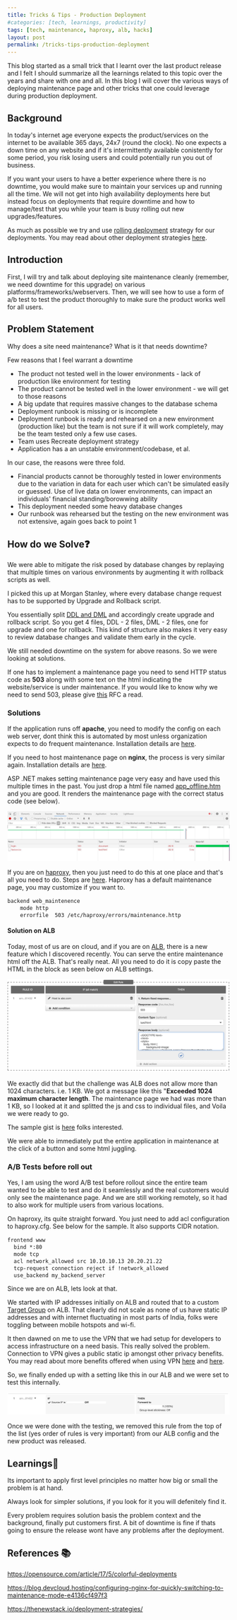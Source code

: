 ```yaml
---
title: Tricks & Tips - Production Deployment 
#categories: [tech, learnings, productivity]
tags: [tech, maintenance, haproxy, alb, hacks]
layout: post
permalink: /tricks-tips-production-deployment
---
```



This blog started as a small trick that I learnt over the last product release and I felt I should summarize all the learnings related to this topic over the years and share with one and all. In this blog I will cover the various ways of deploying maintenance page and other tricks that one could leverage during production deployment.



## Background

In today's internet age everyone expects the product/services on the internet to be available 365 days, 24x7 (round the clock). No one expects a down time on any website and if it's  intermittently available conistently for some period, you risk losing users and could potentially run you out of business.

If you want your users to have a better experience where there is no downtime, you would make sure to maintain your services up and running all the time. We will not get into high availability deployments here but instead focus on deployments that require downtime and how to manage/test that you while your team is busy rolling out new upgrades/features.

As much as possible we try and use [rolling deployment](https://opensource.com/article/17/5/colorful-deployments) strategy for our deployments. You may read about other deployment strategies [here](https://thenewstack.io/deployment-strategies/).



## Introduction

First, I will try and talk about deploying site maintenance cleanly (remember, we need downtime for this upgrade) on various platforms/frameworks/webservers. Then, we will see how to use a form of a/b test to test the product thoroughly to make sure the product works well for all users. 



## Problem Statement

Why does a site need maintenance? What is it that needs downtime? 

Few reasons that I feel warrant a downtime

- The product not tested well in the lower environments - lack of production like environment for testing 
- The product cannot be tested well in the lower environment - we will get to those reasons 
- A big update that requires massive changes to the database schema
- Deployment runbook is missing or is incomplete
- Deployment runbook is ready and rehearsed on a new environment (production like) but the team is not sure if it will work completely, may be the team tested only a few use cases.
- Team uses Recreate deployment strategy
- Application has a an unstable environment/codebase, et al.



In our case, the reasons were three fold. 

- Financial products cannot be thoroughly tested in lower environments due to the variation in data for each user which can't be simulated easily or guessed. Use of live data on lower environments, can impact an individuals' financial standing/borowwing ability
- This deployment needed some heavy database changes
- Our runbook was rehearsed but the testing on the new environment was not extensive, again goes back to point 1



## How do we Solve❓

We were able to mitigate the risk posed by database changes by replaying that multiple times on various environments by augmenting it with rollback scripts as well.

I picked this up at Morgan Stanley, where every database change request has to be supported by Upgrade and Rollback script.

You essentially split [DDL and DML](https://www.w3schools.in/mysql/ddl-dml-dcl/) and accordingly create upgrade and rollback script. So you get 4 files, DDL - 2 files, DML - 2 files, one for upgrade and one for rollback. This kind of structure also makes it very easy to review database changes and validate them early in the cycle.

We still needed downtime on the system for above reasons. So we were looking at solutions. 

If one has to implement a maintenance page you need to send HTTP status code as **503** along with some text on the html indicating the website/service is under maintenance. If you would like to know why we need to send 503, please give [this](https://www.w3.org/Protocols/rfc2616/rfc2616-sec10.html#sec10.5.4) RFC a read.



### Solutions 

If the application runs off **apache**,  you need to modify the config on each web server, dont think this is automated by most unless organization expects to do frequent maintenance. Installation details are [here](https://cwiki.apache.org/confluence/display/HTTPD/MaintenancePage). 



If you need to host maintenance page on **nginx**, the process is very similar again. Installation details are [here](https://blog.devcloud.hosting/configuring-nginx-for-quickly-switching-to-maintenance-mode-e4136cf497f3). 



ASP .NET makes setting maintenance page very easy and have used this multiple times in the past. You just drop a html file named [app_offline.htm](https://docs.microsoft.com/en-us/aspnet/core/host-and-deploy/app-offline?view=aspnetcore-5.0) and you are good. It renders the maintenance page with the correct status code (see below).



![503-maintenance-net-requ.png](../assets/503-maintenance-net-requ.png)

If you are on [haproxy](http://www.haproxy.org/), then you just need to do this at one place and that's all you need to do. Steps are [here](https://gist.github.com/sts/62d8dd59221ab68661aa). Haproxy has a default maintenance page, you may customize if you want to.

```shell
backend web_maintenence
    mode http
    errorfile  503 /etc/haproxy/errors/maintenance.http
```





#### Solution on ALB

Today, most of us are on cloud, and if you are on [ALB](https://docs.aws.amazon.com/elasticloadbalancing/latest/application/introduction.html), there is a new feature which I discovered recently. You can serve the entire maintenance html off the ALB. That's really neat. All you need to do it is copy paste the HTML in the block as seen below on ALB settings.

![alb-html-maintenance.png](../assets/alb-html-maintenance.png)



We exactly did that but the challenge was ALB does not allow more than 1024 characters. i.e. 1 KB. We got a message like this "**Exceeded 1024 maximum character length**. The maintenance page we had was more than 1 KB, so I looked at it and splitted the js and css to individual files, and Voila we were ready to go. 

The sample gist is [here](https://gist.github.com/vinayakg/8368d40a7a8abeddee2c54fad35b8871) folks interested.

We were able to immediately put the entire application in maintenance at the click of a button and some html juggling.



### A/B Tests before roll out 

Yes, I am using the word A/B test before rollout since the entire team wanted to be able to test and do it seamlessly and the real customers would only see the maintenance page. And we are still working remotely, so it had to also work for multiple users from various locations.



On haproxy, its quite straight forward. You just need to add acl configuration to haproxy.cfg. See below for the sample. It also supports CIDR notation.

```shell
frontend www
  bind *:80
  mode tcp
  acl network_allowed src 10.10.10.13 20.20.21.22
  tcp-request connection reject if !network_allowed
  use_backend my_backend_server
```

 

Since we are on ALB, lets look at that.

We started with IP addresses initially on ALB and routed that to a custom [Target Group](https://gist.github.com/vinayakg/8368d40a7a8abeddee2c54fad35b8871) on ALB. That clearly did not scale as none of us have static IP addresses and with internet fluctuating in most parts of India, folks were toggling between mobile hotspots and wi-fi.

It then dawned on me to use the VPN that we had setup for developers to access infrastructure on a need basis. This really solved the problem. Connection to VPN gives a public static ip amongst other privacy benefits. You may read about more benefits offered when using VPN [here](https://www.lifehacker.com.au/2018/06/why-you-need-a-vpn-and-how-to-choose-one/) and [here](https://arstechnica.com/information-technology/2011/11/op-ed-live-vpn-why-vpns-are-a-must-have-for-todays-workforce/).

So, we finally ended up with a setting like this in our ALB and we were set to test this internally.



![alb-ab-tests](../assets/alb-ab-tests.png)



Once we were done with the testing, we removed this rule from the top of the list (yes order of rules is very important) from our ALB config and the new product was released.



## Learnings📖

Its important to apply first level principles no matter how big or small the problem is at hand.

Always look for simpler solutions, if you look for it you will defenitely find it.

Every problem requires solution basis the problem context and the background, finally put customers first. A bit of downtime is fine if thats going to ensure the release wont have any problems after the deployment. 




## References 📚

https://opensource.com/article/17/5/colorful-deployments

https://blog.devcloud.hosting/configuring-nginx-for-quickly-switching-to-maintenance-mode-e4136cf497f3

https://thenewstack.io/deployment-strategies/





